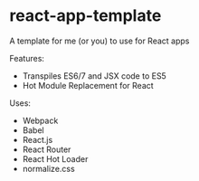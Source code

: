 # react-app-template
A template for me (or you) to use for React apps

Features:
* Transpiles ES6/7 and JSX code to ES5
* Hot Module Replacement for React

Uses:
* Webpack
* Babel
* React.js
* React Router
* React Hot Loader
* normalize.css
